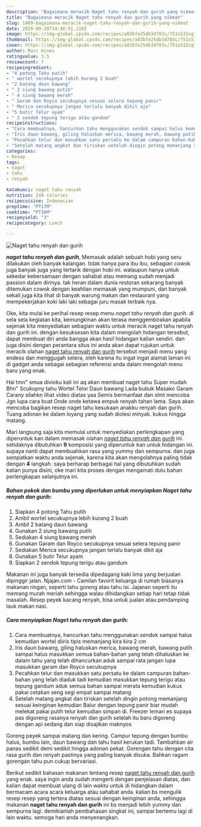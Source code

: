 ```yaml
---
description: "Bagaimana meracik Naget tahu renyah dan gurih yang nikmat"
title: "Bagaimana meracik Naget tahu renyah dan gurih yang nikmat"
slug: 1409-bagaimana-meracik-naget-tahu-renyah-dan-gurih-yang-nikmat
date: 2020-09-28T14:48:51.216Z
image: https://img-global.cpcdn.com/recipes/a83bfe25db3d703c/751x532cq70/naget-tahu-renyah-dan-gurih-foto-resep-utama.jpg
thumbnail: https://img-global.cpcdn.com/recipes/a83bfe25db3d703c/751x532cq70/naget-tahu-renyah-dan-gurih-foto-resep-utama.jpg
cover: https://img-global.cpcdn.com/recipes/a83bfe25db3d703c/751x532cq70/naget-tahu-renyah-dan-gurih-foto-resep-utama.jpg
author: Marc Hines
ratingvalue: 3.5
reviewcount: 7
recipeingredient:
- "4 potong Tahu putih"
- " wortel secukupnya lebih kurang 2 buah"
- "2 batang daun bawang"
- " 2 siung bawang putih"
- " 4 siung bawang merah"
- " Garam dan Royco secukupnya sesuai selera tepung panir"
- " Merica secukupnya jangan terlalu banyak dikit aja"
- "5 butir Telur ayam"
- " 2 sendok tepung terigu atau gandum"
recipeinstructions:
- "Cara membuatnya, hancurkan tahu menggunakan sendok sampai halus kemudian wortel diiris tipis memanjang kira kira 2 cm"
- "Iris daun bawang, giling haluskan merica, bawang merah, bawang putih sampai halus masukkan semua bahan-bahan yang telah dihaluskan ke dalam tahu yang telah dihancurkan aduk sampai rata jangan lupa masukkan garam dan Royco secukupnya"
- "Pecahkan telur dan masukkan satu persatu ke dalam campuran bahan-bahan yang telah diaduk tadi kemudian masukkan tepung terigu atau tepung gandum aduk semua bahan sampai merata kemudian kukus pakai cetakan seng segi empat sampai matang"
- "Setelah matang angkat dan tiriskan setelah dingin potong memanjang sesuai keinginan kemudian Balur dengan tepung panir biar mudah melekat pakai putih telur kemudian simpan di. Freezer lemari es supaya pas digoreng rasanya renyah dan gurih setelah itu baru digoreng dengan api sedang dan siap disajikan maknyos"
categories:
- Resep
tags:
- naget
- tahu
- renyah

katakunci: naget tahu renyah 
nutrition: 249 calories
recipecuisine: Indonesian
preptime: "PT17M"
cooktime: "PT36M"
recipeyield: "3"
recipecategory: Lunch

---
```



![Naget tahu renyah dan gurih](https://img-global.cpcdn.com/recipes/a83bfe25db3d703c/751x532cq70/naget-tahu-renyah-dan-gurih-foto-resep-utama.jpg)

<b><i>naget tahu renyah dan gurih</i></b>, Memasak adalah sebuah hobi yang seru dilakukan oleh banyak kalangan. tidak hanya para ibu ibu, sebagian cowok juga banyak juga yang tertarik dengan hobi ini. walaupun hanya untuk sekedar kebersamaan dengan sahabat atau memang sudah menjadi passion dalam dirinya. tak heran dalam dunia restoran sekarang banyak ditemukan cowok dengan keahlian memasak yang mumpuni, dan banyak sekali juga kita lihat di banyak warung makan dan restaurant yang mempekerjakan koki laki laki sebagai juru masak terbaik nya.

Oke, kita mulai ke perihal resep resep menu <i>naget tahu renyah dan gurih</i>. di sela sela kegiatan kita, kemungkinan akan terasa menggembirakan apabila sejenak kita menyediakan sebagian waktu untuk meracik naget tahu renyah dan gurih ini. dengan kesuksesan kita dalam mengolah hidangan tersebut, dapat membuat diri anda bangga akan hasil hidangan kalian sendiri. dan juga disini dengan perantara situs ini anda akan dapat rujukan untuk meracik olahan <u>naget tahu renyah dan gurih</u> tersebut menjadi menu yang endess dan menggugah selera, oleh karena itu ingat ingat alamat laman ini di gadget anda sebagai sebagian referensi anda dalam mengolah menu baru yang enak.

Hai tmn&#34; smua divioku kali ini aq akan membuat naget tahu Super mudah Bhn&#34; Scukupny tahu Wortel Telor Daun bawang Lada bubuk Masako Garam Carany silahkn lihat video diatas yaa Semis bermanfaat dan slmt mencoba Jgn lupa cara buat Onde onde ketawa empuk renyah tahan lama. Saya akan mencoba bagikan resep naget tahu kesukaan anakku renyah dan gurih. Tuang adonan ke dalam loyang yang sudah diolesi minyak. kukus hingga matang.


Mari langsung saja kita memulai untuk menyediakan perlengkapan yang diperuntuk kan dalam memasak olahan <u><i>naget tahu renyah dan gurih</i></u> ini. setidaknya dibutuhkan <b>9</b> komposisi yang diperuntuk kan untuk hidangan ini. supaya nanti dapat membuahkan rasa yang yummy dan sempurna. dan juga sempatkan waktu anda sejenak, karena kita akan mengolahnya paling tidak dengan <b>4</b> langkah. saya berharap berbagai hal yang dibutuhkan sudah kalian punya disini, oke mari kita proses dengan mengamati dulu bahan perlengkapan selanjutnya ini.

<!--inarticleads1-->

##### Bahan pokok dan bumbu yang diperlukan untuk menyiapkan Naget tahu renyah dan gurih:

1. Siapkan 4 potong Tahu putih
1. Ambil  wortel secukupnya lebih kurang 2 buah
1. Ambil 2 batang daun bawang
1. Gunakan  2 siung bawang putih
1. Sediakan  4 siung bawang merah
1. Gunakan  Garam dan Royco secukupnya sesuai selera tepung panir
1. Sediakan  Merica secukupnya jangan terlalu banyak dikit aja
1. Gunakan 5 butir Telur ayam
1. Siapkan  2 sendok tepung terigu atau gandum


Makanan ini juga banyak tersedia dipedagang kaki lima yang berjualan dipinggir jalan. Njajan.com - Camilan favorit keluarga di rumah biasanya makanan ringan, seperti tahu goreng atau tahu isi. Jajanan seperti itu memang murah meriah sehingga walau dihidangkan setiap hari tetap tidak masalah. Resep peyek kacang renyah, bisa untuk jualan atau pendamping lauk makan nasi. 

<!--inarticleads2-->

##### Cara menyiapkan Naget tahu renyah dan gurih:

1. Cara membuatnya, hancurkan tahu menggunakan sendok sampai halus kemudian wortel diiris tipis memanjang kira kira 2 cm
1. Iris daun bawang, giling haluskan merica, bawang merah, bawang putih sampai halus masukkan semua bahan-bahan yang telah dihaluskan ke dalam tahu yang telah dihancurkan aduk sampai rata jangan lupa masukkan garam dan Royco secukupnya
1. Pecahkan telur dan masukkan satu persatu ke dalam campuran bahan-bahan yang telah diaduk tadi kemudian masukkan tepung terigu atau tepung gandum aduk semua bahan sampai merata kemudian kukus pakai cetakan seng segi empat sampai matang
1. Setelah matang angkat dan tiriskan setelah dingin potong memanjang sesuai keinginan kemudian Balur dengan tepung panir biar mudah melekat pakai putih telur kemudian simpan di. Freezer lemari es supaya pas digoreng rasanya renyah dan gurih setelah itu baru digoreng dengan api sedang dan siap disajikan maknyos


Goreng peyek sampai matang dan kering. Campur tepung dengan bumbu halus, bumbu lain, daun bawang dan tahu hasil kerukan tadi. Tambahkan air panas sedikit demi sedikit hingga adonan pekat. Gorengan tahu dengan cita rasa gurih dan renyah pastinya yang paling banyak disuka. Bahkan ragam gorengan tahu pun cukup bervariasi. 

Berikut sedikit bahasan makanan tentang resep <u>naget tahu renyah dan gurih</u> yang enak. saya ingin anda sudah mengerti dengan penjelasan diatas, dan kalian dapat membuat ulang di lain waktu untuk di hidangkan dalam bermacam acara acara keluarga atau sahabat anda. kalian bs mengulik resep resep yang tertera diatas sesuai dengan keinginan anda, sehingga makanan <b>naget tahu renyah dan gurih</b> ini bs menjadi lebih yummy dan sempurna lagi. demikianlah pembahasan singkat ini, sampai bertemu lagi di lain waktu. semoga hari anda menyenangkan.
